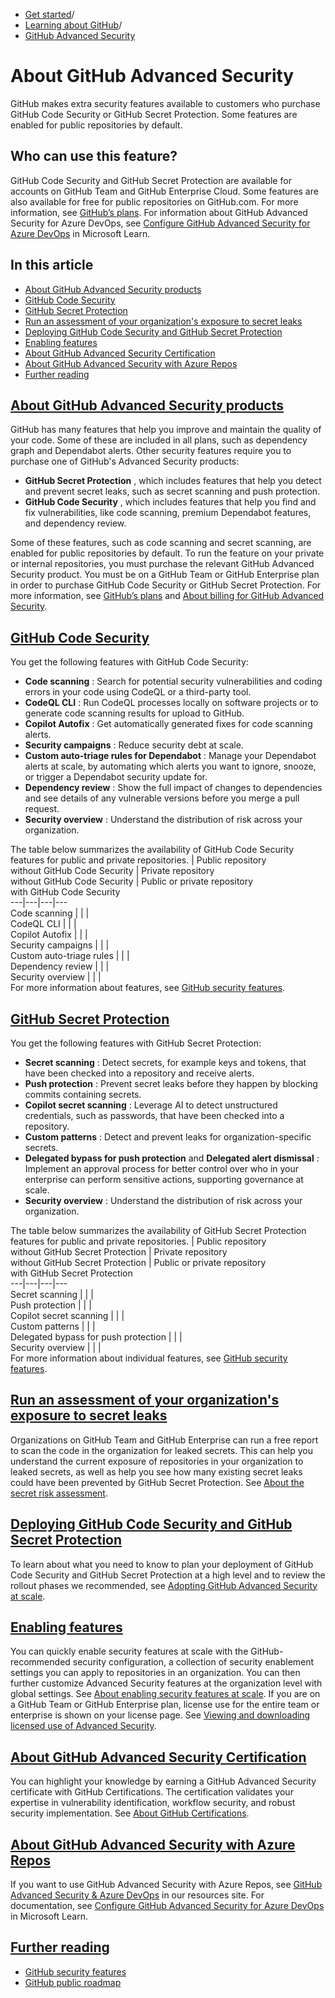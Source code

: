   * [Get started](https://docs.github.com/en/get-started "Get started")/
  * [Learning about GitHub](https://docs.github.com/en/get-started/learning-about-github "Learning about GitHub")/
  * [GitHub Advanced Security](https://docs.github.com/en/get-started/learning-about-github/about-github-advanced-security "GitHub Advanced Security")


# About GitHub Advanced Security
GitHub makes extra security features available to customers who purchase GitHub Code Security or GitHub Secret Protection. Some features are enabled for public repositories by default.
## Who can use this feature?
GitHub Code Security and GitHub Secret Protection are available for accounts on GitHub Team and GitHub Enterprise Cloud.
Some features are also available for free for public repositories on GitHub.com. For more information, see [GitHub’s plans](https://docs.github.com/en/get-started/learning-about-github/githubs-plans).
For information about GitHub Advanced Security for Azure DevOps, see [Configure GitHub Advanced Security for Azure DevOps](https://learn.microsoft.com/en-us/azure/devops/repos/security/configure-github-advanced-security-features) in Microsoft Learn.
## In this article
  * [About GitHub Advanced Security products](https://docs.github.com/en/get-started/learning-about-github/about-github-advanced-security#about-github-advanced-security-products)
  * [GitHub Code Security](https://docs.github.com/en/get-started/learning-about-github/about-github-advanced-security#github-code-security)
  * [GitHub Secret Protection](https://docs.github.com/en/get-started/learning-about-github/about-github-advanced-security#github-secret-protection)
  * [Run an assessment of your organization's exposure to secret leaks](https://docs.github.com/en/get-started/learning-about-github/about-github-advanced-security#run-an-assessment-of-your-organizations-exposure-to-secret-leaks)
  * [Deploying GitHub Code Security and GitHub Secret Protection](https://docs.github.com/en/get-started/learning-about-github/about-github-advanced-security#deploying-github-code-security-and-github-secret-protection)
  * [Enabling features](https://docs.github.com/en/get-started/learning-about-github/about-github-advanced-security#enabling-features)
  * [About GitHub Advanced Security Certification](https://docs.github.com/en/get-started/learning-about-github/about-github-advanced-security#about-github-advanced-security-certification)
  * [About GitHub Advanced Security with Azure Repos](https://docs.github.com/en/get-started/learning-about-github/about-github-advanced-security#about-github-advanced-security-with-azure-repos)
  * [Further reading](https://docs.github.com/en/get-started/learning-about-github/about-github-advanced-security#further-reading)


## [About GitHub Advanced Security products](https://docs.github.com/en/get-started/learning-about-github/about-github-advanced-security#about-github-advanced-security-products)
GitHub has many features that help you improve and maintain the quality of your code. Some of these are included in all plans, such as dependency graph and Dependabot alerts.
Other security features require you to purchase one of GitHub's Advanced Security products:
  * **GitHub Secret Protection** , which includes features that help you detect and prevent secret leaks, such as secret scanning and push protection.
  * **GitHub Code Security** , which includes features that help you find and fix vulnerabilities, like code scanning, premium Dependabot features, and dependency review.


Some of these features, such as code scanning and secret scanning, are enabled for public repositories by default. To run the feature on your private or internal repositories, you must purchase the relevant GitHub Advanced Security product.
You must be on a GitHub Team or GitHub Enterprise plan in order to purchase GitHub Code Security or GitHub Secret Protection. For more information, see [GitHub’s plans](https://docs.github.com/en/get-started/learning-about-github/githubs-plans) and [About billing for GitHub Advanced Security](https://docs.github.com/en/billing/managing-billing-for-your-products/managing-billing-for-github-advanced-security/about-billing-for-github-advanced-security).
## [GitHub Code Security](https://docs.github.com/en/get-started/learning-about-github/about-github-advanced-security#github-code-security)
You get the following features with GitHub Code Security:
  * **Code scanning** : Search for potential security vulnerabilities and coding errors in your code using CodeQL or a third-party tool.
  * **CodeQL CLI** : Run CodeQL processes locally on software projects or to generate code scanning results for upload to GitHub.
  * **Copilot Autofix** : Get automatically generated fixes for code scanning alerts.
  * **Security campaigns** : Reduce security debt at scale.
  * **Custom auto-triage rules for Dependabot** : Manage your Dependabot alerts at scale, by automating which alerts you want to ignore, snooze, or trigger a Dependabot security update for.
  * **Dependency review** : Show the full impact of changes to dependencies and see details of any vulnerable versions before you merge a pull request.
  * **Security overview** : Understand the distribution of risk across your organization.


The table below summarizes the availability of GitHub Code Security features for public and private repositories.
| Public repository   
without GitHub Code Security | Private repository   
without GitHub Code Security | Public or private repository   
with GitHub Code Security  
---|---|---|---  
Code scanning |  |  |   
CodeQL CLI |  |  |   
Copilot Autofix |  |  |   
Security campaigns |  |  |   
Custom auto-triage rules |  |  |   
Dependency review |  |  |   
Security overview |  |  |   
For more information about features, see [GitHub security features](https://docs.github.com/en/code-security/getting-started/github-security-features).
## [GitHub Secret Protection](https://docs.github.com/en/get-started/learning-about-github/about-github-advanced-security#github-secret-protection)
You get the following features with GitHub Secret Protection:
  * **Secret scanning** : Detect secrets, for example keys and tokens, that have been checked into a repository and receive alerts.
  * **Push protection** : Prevent secret leaks before they happen by blocking commits containing secrets.
  * **Copilot secret scanning** : Leverage AI to detect unstructured credentials, such as passwords, that have been checked into a repository.
  * **Custom patterns** : Detect and prevent leaks for organization-specific secrets.
  * **Delegated bypass for push protection** and **Delegated alert dismissal** : Implement an approval process for better control over who in your enterprise can perform sensitive actions, supporting governance at scale.
  * **Security overview** : Understand the distribution of risk across your organization.


The table below summarizes the availability of GitHub Secret Protection features for public and private repositories.
| Public repository   
without GitHub Secret Protection | Private repository   
without GitHub Secret Protection | Public or private repository   
with GitHub Secret Protection  
---|---|---|---  
Secret scanning |  |  |   
Push protection |  |  |   
Copilot secret scanning |  |  |   
Custom patterns |  |  |   
Delegated bypass for push protection |  |  |   
Security overview |  |  |   
For more information about individual features, see [GitHub security features](https://docs.github.com/en/code-security/getting-started/github-security-features).
## [Run an assessment of your organization's exposure to secret leaks](https://docs.github.com/en/get-started/learning-about-github/about-github-advanced-security#run-an-assessment-of-your-organizations-exposure-to-secret-leaks)
Organizations on GitHub Team and GitHub Enterprise can run a free report to scan the code in the organization for leaked secrets. This can help you understand the current exposure of repositories in your organization to leaked secrets, as well as help you see how many existing secret leaks could have been prevented by GitHub Secret Protection. See [About the secret risk assessment](https://docs.github.com/en/code-security/securing-your-organization/understanding-your-organizations-exposure-to-leaked-secrets/about-secret-risk-assessment).
## [Deploying GitHub Code Security and GitHub Secret Protection](https://docs.github.com/en/get-started/learning-about-github/about-github-advanced-security#deploying-github-code-security-and-github-secret-protection)
To learn about what you need to know to plan your deployment of GitHub Code Security and GitHub Secret Protection at a high level and to review the rollout phases we recommended, see [Adopting GitHub Advanced Security at scale](https://docs.github.com/en/code-security/adopting-github-advanced-security-at-scale).
## [Enabling features](https://docs.github.com/en/get-started/learning-about-github/about-github-advanced-security#enabling-features)
You can quickly enable security features at scale with the GitHub-recommended security configuration, a collection of security enablement settings you can apply to repositories in an organization. You can then further customize Advanced Security features at the organization level with global settings. See [About enabling security features at scale](https://docs.github.com/en/code-security/securing-your-organization/introduction-to-securing-your-organization-at-scale/about-enabling-security-features-at-scale).
If you are on a GitHub Team or GitHub Enterprise plan, license use for the entire team or enterprise is shown on your license page. See [Viewing and downloading licensed use of Advanced Security](https://docs.github.com/en/billing/managing-billing-for-your-products/managing-billing-for-github-advanced-security/viewing-your-github-advanced-security-usage).
## [About GitHub Advanced Security Certification](https://docs.github.com/en/get-started/learning-about-github/about-github-advanced-security#about-github-advanced-security-certification)
You can highlight your knowledge by earning a GitHub Advanced Security certificate with GitHub Certifications. The certification validates your expertise in vulnerability identification, workflow security, and robust security implementation. See [About GitHub Certifications](https://docs.github.com/en/get-started/showcase-your-expertise-with-github-certifications/about-github-certifications).
## [About GitHub Advanced Security with Azure Repos](https://docs.github.com/en/get-started/learning-about-github/about-github-advanced-security#about-github-advanced-security-with-azure-repos)
If you want to use GitHub Advanced Security with Azure Repos, see [GitHub Advanced Security & Azure DevOps](https://resources.github.com/topics/github-advanced-security/) in our resources site. For documentation, see [Configure GitHub Advanced Security for Azure DevOps](https://learn.microsoft.com/en-us/azure/devops/repos/security/configure-github-advanced-security-features) in Microsoft Learn.
## [Further reading](https://docs.github.com/en/get-started/learning-about-github/about-github-advanced-security#further-reading)
  * [GitHub security features](https://docs.github.com/en/code-security/getting-started/github-security-features)
  * [GitHub public roadmap](https://github.com/github/roadmap)


